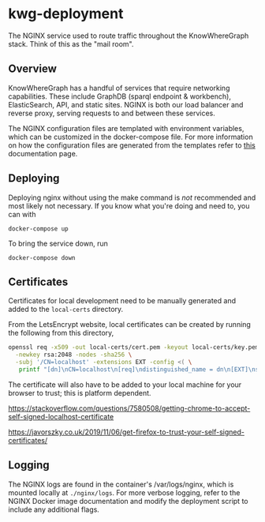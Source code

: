 # kwg-deployment

The NGINX service used to route traffic throughout the KnowWhereGraph stack. Think of this as the "mail room".

## Overview

KnowWhereGraph has a handful of services that require networking capabilities. These include GraphDB (sparql endpoint & workbench), ElasticSearch, API, and static sites. NGINX is both our load balancer and reverse proxy, serving requests to and between these services.

The NGINX configuration files are templated with environment variables, which can be customized in the docker-compose file. For more information on how the configuration files are generated from the templates refer to [this](https://github.com/docker-library/docs/tree/master/nginx#using-environment-variables-in-nginx-configuration-new-in-119) documentation page.

## Deploying

Deploying nginx without using the make command is *not* recommended and most likely not necessary. If you know what you're doing and need to, you can with

`docker-compose up`

To bring the service down, run

`docker-compose down`

## Certificates

Certificates for local development need to be manually generated and added to the `local-certs` directory.

From the LetsEncrypt website, local certificates can be created by running the following from this directory,

```bash
openssl req -x509 -out local-certs/cert.pem -keyout local-certs/key.pem \
  -newkey rsa:2048 -nodes -sha256 \
  -subj '/CN=localhost' -extensions EXT -config <( \
   printf "[dn]\nCN=localhost\n[req]\ndistinguished_name = dn\n[EXT]\nsubjectAltName=DNS:localhost\nkeyUsage=digitalSignature\nextendedKeyUsage=serverAuth")
```

The certificate will also have to be added to your local machine for your browser to trust; this is platform dependent.

https://stackoverflow.com/questions/7580508/getting-chrome-to-accept-self-signed-localhost-certificate

https://javorszky.co.uk/2019/11/06/get-firefox-to-trust-your-self-signed-certificates/

## Logging

The NGINX logs are found in the container's /var/logs/nginx, which is mounted locally at `./nginx/logs`. For more verbose logging, refer to the NGINX Docker image documentation and modify the deployment script to include any additional flags.
